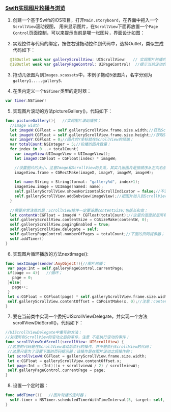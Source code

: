 ### [Swift实现图片轮播与浏览](http://blog.csdn.net/chenyufeng1991/article/details/47386615)

1. 创建一个基于Swift的iOS项目，打开`Main.storyboard`，在界面中拖入一个`ScrollView`滚动视图，
   用来显示图片，在`ScrollView`下面再放置一个`Page Control`页面控制，可以来提示当前是哪一张图片，界面设计如图：

2. 实现控件与代码的绑定，按住右键拖动控件到代码中，选择Outlet，类似生成代码如下：

```swift
  @IBOutlet weak var galleryScrollView: UIScrollView!   // 实现图片轮播的滚动；
  @IBOutlet weak var galleryPageControl: UIPageControl!  //提示当前滚动的图片，指示器；
```

3. 拖动几张图片到`Images.xcassets`中，本例子拖动5张图片，名字分别为`gallery1.....gallery5`.

4. 在类内定义一个`NSTimer`类型的定时器：

```swift
var timer:NSTimer!
```

5. 实现图片滚动的方法pictureGallery()，代码如下：

```swift
func pictureGallery(){   //实现图片滚动播放；
  //image width
  let imageW:CGFloat = self.galleryScrollView.frame.size.width;//获取ScrollView的宽作为图片的宽；
  let imageH:CGFloat = self.galleryScrollView.frame.size.height;//获取ScrollView的高作为图片的高；
  var imageY:CGFloat = 0;//图片的Y坐标就在ScrollView的顶端；
  var totalCount:NSInteger = 5;//轮播的图片数量；
  for index in 0 ..< totalCount{
    var imageView:UIImageView = UIImageView();
    let imageX:CGFloat = CGFloat(index) * imageW;

    //设置图片的大小，注意Image和ScrollView的关系，其实几张图片是按顺序从左向右依次放置在ScrollView中的，但是ScrollView在界面中显示的只是一张图片的大小，效果类似与画廊；
    imageView.frame = CGRectMake(imageX, imageY, imageW, imageH);
    
    let name:String = String(format: "gallery%d", index+1);
    imageView.image = UIImage(named: name);
    self.galleryScrollView.showsHorizontalScrollIndicator = false;//不设置水平滚动条；
    self.galleryScrollView.addSubview(imageView);//把图片加入到ScrollView中去，实现轮播的效果；
  }
  
  //需要非常注意的是：ScrollView控件一定要设置contentSize;包括长和宽；
  let contentW:CGFloat = imageW * CGFloat(totalCount);//这里的宽度就是所有的图片宽度之和；
  self.galleryScrollView.contentSize = CGSizeMake(contentW, 0);
  self.galleryScrollView.pagingEnabled = true;
  self.galleryScrollView.delegate = self;
  self.galleryPageControl.numberOfPages = totalCount;//下面的页码提示器；
  self.addTimer()
}
```

6. 实现图片循环播放的方法nextImage():
 ```swift
func nextImage(sender:AnyObject!){//图片轮播；
  var page:Int = self.galleryPageControl.currentPage;
  if(page == 4){   //循环；
    page = 0;
  }else{
    page++;
  }
  let x:CGFloat = CGFloat(page) * self.galleryScrollView.frame.size.width;
  self.galleryScrollView.contentOffset = CGPointMake(x, 0);//注意：contentOffset就是设置ScrollView的偏移；
}
```

7. 要在当前类中实现一个委托UIScrollViewDelegate，并实现一个方法scrollViewDidScroll()，代码如下：
 ```swift
//UIScrollViewDelegate中重写的方法；
//处理所有ScrollView的滚动之后的事件，注意 不是执行滚动的事件；
func scrollViewDidScroll(scrollView: UIScrollView) {
  //这里的代码是在ScrollView滚动后执行的操作，并不是执行ScrollView的代码；
  //这里只是为了设置下面的页码提示器；该操作是在图片滚动之后操作的；
  let scrollviewW:CGFloat = galleryScrollView.frame.size.width;
  let x:CGFloat = galleryScrollView.contentOffset.x;
  let page:Int = (Int)((x + scrollviewW / 2) / scrollviewW);
  self.galleryPageControl.currentPage = page;
}
```

8. 设置一个定时器：
```swift
func addTimer(){   //图片轮播的定时器；
  self.timer = NSTimer.scheduledTimerWithTimeInterval(5, target: self, selector: "nextImage:", userInfo: nil, repeats: true);
}
```